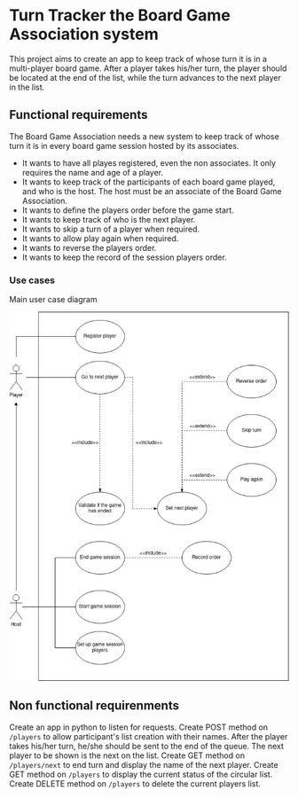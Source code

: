 # Turn Tracker the Board Game Association system

This project aims to create an app to keep track of whose turn it is in a multi-player board game. After a player takes his/her turn, the player should be located at the end of the list, while the turn advances to the next player in the list. 

## Functional requirements

The Board Game Association needs a new system to keep track of whose turn it is in every board game session hosted by its associates. 
- It wants to have all playes registered, even the non associates. It only requires the name and age of a player. 
- It wants to keep track of the participants of each board game played, and who is the host. The host must be an associate of the Board Game Association. 
- It wants to define the players order before the game start.
- It wants to keep track of who is the next player.
- It wants to skip a turn of a player when required.
- It wants to allow play again when required.
- It wants to reverse the players order.
- It wants to keep the record of the session players order.

### Use cases

Main user case diagram

![main-user-case](use_case.png)

## Non functional requirenments

Create an app in python to listen for requests. 
Create POST method on `/players` to allow participant's list creation with their names.
After the player takes his/her turn, he/she should be sent to the end of the queue. The next player to be shown is the next on the list.
Create GET method on `/players/next` to end turn and display the name of the next player.
Create GET method on `/players` to display the current status of the circular list.
Create DELETE method on `/players` to delete the current players list.







